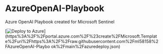 # AzureOpenAI-Playbook
Azure OpenAI Playbook created for Microsoft Sentinel


[![Deploy to Azure](https://aka.ms/deploytoazurebutton)](https%3A%2F%2Fportal.azure.com%2F%23create%2FMicrosoft.Template%2Furi%2Fhttps%3A%2F%2Fraw.githubusercontent.com%2Fml58158%2FAzureOpenAI-Playbo
ok%2Fmain%2Fazuredeploy.json)
